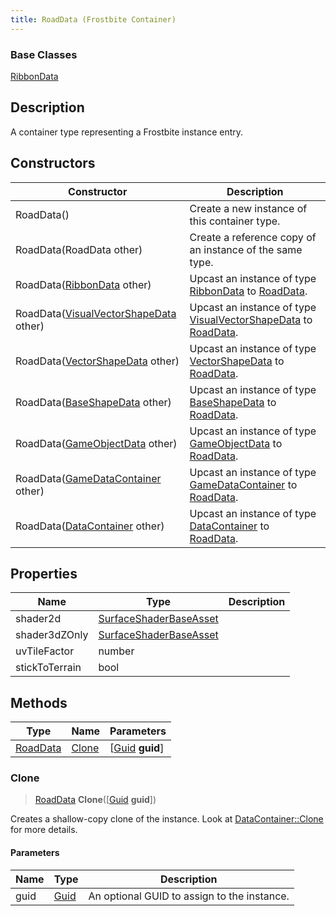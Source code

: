 ```yaml
---
title: RoadData (Frostbite Container)
---
```

### Base Classes

[RibbonData](RibbonData)

## Description

A container type representing a Frostbite instance entry.

## Constructors

| Constructor                                                         | Description                                                                                             |
| ------------------------------------------------------------------- | ------------------------------------------------------------------------------------------------------- |
| RoadData()                                                          | Create a new instance of this container type.                                                           |
| RoadData(RoadData other)                                            | Create a reference copy of an instance of the same type.                                                |
| RoadData([RibbonData](RibbonData) other)                            | Upcast an instance of type [RibbonData](RibbonData) to [RoadData](RoadData).                            |
| RoadData([VisualVectorShapeData](VisualVectorShapeData) other)      | Upcast an instance of type [VisualVectorShapeData](VisualVectorShapeData) to [RoadData](RoadData).      |
| RoadData([VectorShapeData](VectorShapeData) other)                  | Upcast an instance of type [VectorShapeData](VectorShapeData) to [RoadData](RoadData).                  |
| RoadData([BaseShapeData](BaseShapeData) other)                      | Upcast an instance of type [BaseShapeData](BaseShapeData) to [RoadData](RoadData).                      |
| RoadData([GameObjectData](GameObjectData) other)                    | Upcast an instance of type [GameObjectData](GameObjectData) to [RoadData](RoadData).                    |
| RoadData([GameDataContainer](GameDataContainer) other)              | Upcast an instance of type [GameDataContainer](GameDataContainer) to [RoadData](RoadData).              |
| RoadData([DataContainer](/vext/ref/cls/shr/datacontainer) other) | Upcast an instance of type [DataContainer](/vext/ref/cls/shr/datacontainer) to [RoadData](RoadData). |

## Properties

| Name           | Type                                             | Description |
| -------------- | ------------------------------------------------ | ----------- |
| shader2d       | [SurfaceShaderBaseAsset](SurfaceShaderBaseAsset) |             |
| shader3dZOnly  | [SurfaceShaderBaseAsset](SurfaceShaderBaseAsset) |             |
| uvTileFactor   | number                                           |             |
| stickToTerrain | bool                                             |             |

## Methods

| Type                 | Name            | Parameters                                     |
| -------------------- | --------------- | ---------------------------------------------- |
| [RoadData](RoadData) | [Clone](#clone) | \[[Guid](/vext/ref/cls/shr/guid) **guid**\] |

### Clone

> [RoadData](RoadData) **Clone**(\[[Guid](/vext/ref/cls/shr/guid) **guid**\])

Creates a shallow-copy clone of the instance. Look at [DataContainer::Clone](/vext/ref/cls/shr/datacontainer#clone) for more details.

#### Parameters

| Name | Type         | Description                                 |
| ---- | ------------ | ------------------------------------------- |
| guid | [Guid](Guid) | An optional GUID to assign to the instance. |
